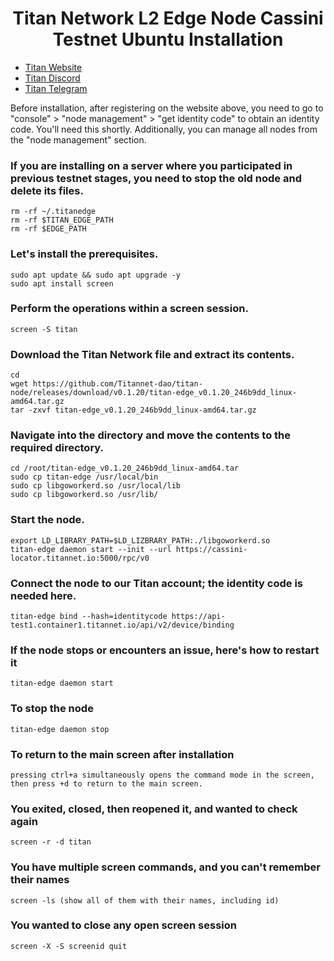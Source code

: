 <h1 align="center"> Titan Network L2 Edge Node Cassini Testnet Ubuntu Installation </h1>

* [Titan Website](https://test1.titannet.io/login)<br>
* [Titan Discord](https://discord.com/invite/titannet)<br>
* [Titan Telegram](https://t.me/titannet_dao)<br>

Before installation, after registering on the website above, you need to go to "console" > "node management" > "get identity code" to obtain an identity code. You'll need this shortly. Additionally, you can manage all nodes from the "node management" section.

### If you are installing on a server where you participated in previous testnet stages, you need to stop the old node and delete its files.
```
rm -rf ~/.titanedge 
rm -rf $TITAN_EDGE_PATH 
rm -rf $EDGE_PATH 
```
### Let's install the prerequisites.
```
sudo apt update && sudo apt upgrade -y
sudo apt install screen
```

### Perform the operations within a screen session.
```
screen -S titan
```

### Download the Titan Network file and extract its contents.
```
cd
wget https://github.com/Titannet-dao/titan-node/releases/download/v0.1.20/titan-edge_v0.1.20_246b9dd_linux-amd64.tar.gz
tar -zxvf titan-edge_v0.1.20_246b9dd_linux-amd64.tar.gz
```

### Navigate into the directory and move the contents to the required directory.
```
cd /root/titan-edge_v0.1.20_246b9dd_linux-amd64.tar
sudo cp titan-edge /usr/local/bin
sudo cp libgoworkerd.so /usr/local/lib
sudo cp libgoworkerd.so /usr/lib/
```

### Start the node.
```
export LD_LIBRARY_PATH=$LD_LIZBRARY_PATH:./libgoworkerd.so
titan-edge daemon start --init --url https://cassini-locator.titannet.io:5000/rpc/v0
```

### Connect the node to our Titan account; the identity code is needed here.
```
titan-edge bind --hash=identitycode https://api-test1.container1.titannet.io/api/v2/device/binding
```

### If the node stops or encounters an issue, here's how to restart it
```
titan-edge daemon start
```

### To stop the node
```
titan-edge daemon stop
```

### To return to the main screen after installation
```
pressing ctrl+a simultaneously opens the command mode in the screen, then press +d to return to the main screen.
```

### You exited, closed, then reopened it, and wanted to check again
```
screen -r -d titan
```

### You have multiple screen commands, and you can't remember their names
```
screen -ls (show all of them with their names, including id) 
```

### You wanted to close any open screen session
```
screen -X -S screenid quit
```

